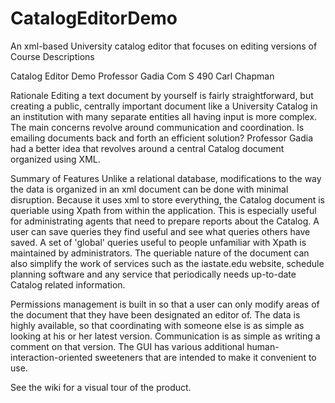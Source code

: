 CatalogEditorDemo
=================

An xml-based University catalog editor that focuses on editing versions of Course Descriptions

Catalog Editor Demo
Professor Gadia
Com S 490
Carl Chapman


Rationale
Editing a text document by yourself is fairly straightforward, but creating a public, centrally important document like a University Catalog in an institution with many separate entities all having input is more complex.  The main concerns revolve around communication and coordination.  Is emailing documents back and forth an efficient solution?  Professor Gadia had a better idea that revolves around a central Catalog document organized using XML.  

Summary of Features
Unlike a relational database, modifications to the way the data is organized in an xml document can be done with minimal disruption.  Because it uses xml to store everything, the Catalog document is queriable using Xpath from within the application.  This is especially useful for administrating agents that need to prepare reports about the Catalog.  A user can save queries they find useful and see what queries others have saved.  A set of 'global' queries useful to people unfamiliar with Xpath is maintained by administrators.  The queriable nature of the document can also simplify the work of services such as the iastate.edu website, schedule planning software and any service that periodically needs up-to-date Catalog related information.

Permissions management is built in so that a user can only modify areas of the document that they have been designated an editor of.   The data is highly available, so that coordinating with someone else is as simple as looking at his or her latest version.  Communication is as simple as writing a comment on that version.  The GUI has various additional human-interaction-oriented sweeteners that are intended to make it convenient to use.
 
See the wiki for a visual tour of the product.

